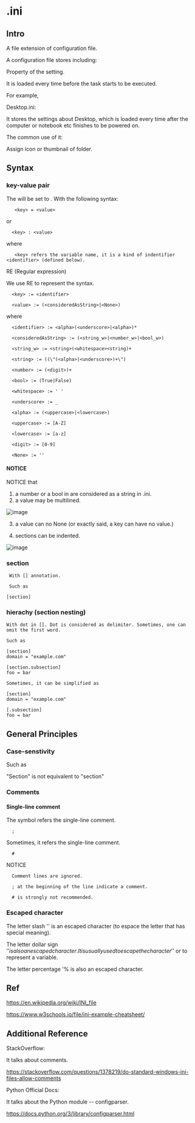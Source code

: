 # .ini
## Intro
A file extension of configuration file. 

A configuration file stores including:

Property of the setting.

It is loaded every time before the task starts to be executed.

For example,

Desktop.ini:

It stores the settings about Desktop, which is loaded every time after the computer or notebook etc finishes to be powered on.

The common use of it: 

Assign icon or thumbnail of folder.

## Syntax
### key-value pair

The <key> will be set to <value>. With the following syntax:
      
       <key> = <value>

or

      <key> : <value>
      
where 
       
       <key> refers the variable name, it is a kind of indentifier <identifier> (defined below).

RE (Regular expression) 

We use RE to represent the syntax.

      <key> := <identifier>

      <value> := (<consideredAsString>|<None>)

where 
      
      <identifier> := <alpha>(<underscore>|<alpha>)*
      
      <consideredAsString> := (<string_w>|<number_w>|<bool_w>)
      
      <string_w> := <string>(<whitespace><string)+
      
      <string> := ((\"(<alpha>|<underscore>)+\")
      
      <number> := (<digit>)+

      <bool> := (True|False)

      <whitespace> := ' '
      
      <underscore> := _

      <alpha> := (<uppercase>|<lowercase>)

      <uppercase> := [A-Z]

      <lowercase> := [a-z]

      <digit> := [0-9]

      <None> := ''

#### NOTICE 

NOTICE that

1. a number or a bool in <value> are considered as a string in .ini.
2. a value may be multilined.

![image](https://github.com/40843245/ConfigurationFile/assets/75050655/ef9933a1-8e17-4177-9c10-4d9b51fa771c)

3. a value can no None (or exactly said, a key can have no value.)


4. sections can be indented.

![image](https://github.com/40843245/ConfigurationFile/assets/75050655/1ebff0ca-c544-42bd-9c9b-5ddaaa440969)

### section

     With [] annotation.

     Such as 
     
    [section]

### hierachy (section nesting)

    With dot in []. Dot is considered as delimiter. Sometimes, one can omit the first word.

    Such as 

    [section]
    domain = "example.com"
    
    [section.subsection]
    foo = bar

    Sometimes, it can be simplified as 

    [section]
    domain = "example.com"
    
    [.subsection]
    foo = bar
        
## General Principles
### Case-senstivity

Such as 

"Section" is not equivalent to "section"

### Comments
#### Single-line comment

The symbol refers the single-line comment.
      
      ;

Sometimes, it refers the single-line comment.

      #

NOTICE
      
      Comment lines are ignored.

      ; at the beginning of the line indicate a comment. 

      # is strongly not recommended.

### Escaped character

The letter slash '\' is an escaped character (to espace the letter that has special meaning).

The letter dollar sign '$' is also an escaped character. It is usually used to escape the character '$' or to represent a variable.


The letter percentage '% is also an escaped character.
 



## Ref
https://en.wikipedia.org/wiki/INI_file

https://www.w3schools.io/file/ini-example-cheatsheet/

## Additional Reference
StackOverflow:

It talks about comments.

https://stackoverflow.com/questions/1378219/do-standard-windows-ini-files-allow-comments

Python Official Docs:

It talks about the Python module -- configparser.

https://docs.python.org/3/library/configparser.html
